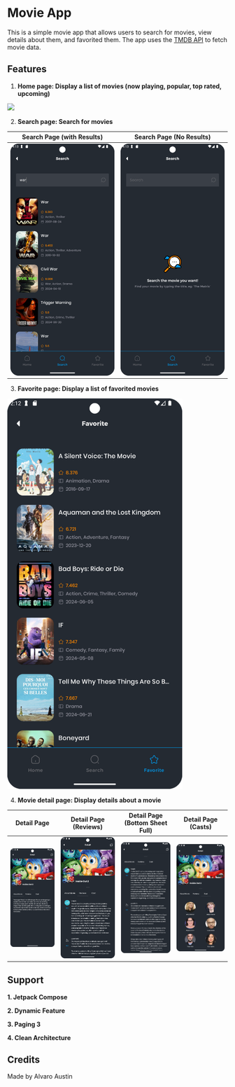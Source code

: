 # Movie App

This is a simple movie app that allows users to search for movies, view details about them, and favorited them. The app uses the [TMDB API](https://developer.themoviedb.org/) to fetch movie data.

## Features
1. **Home page: Display a list of movies (now playing, popular, top rated, upcoming)**

<img src="images/home.png" width="400">

2. **Search page: Search for movies**

|      **Search Page (with Results)**       |            **Search Page (No Results)**             |
|:-----------------------------------------:|:---------------------------------------------------:|
| <img src="images/search.png" width="400"> | <img src="images/search_not_found.png" width="400"> |

3. **Favorite page: Display a list of favorited movies**

<img src="images/favorite.png" width="400">

4. **Movie detail page: Display details about a movie**

|              **Detail Page**              |            **Detail Page (Reviews)**             |            Detail Page (Bottom Sheet Full)            |             **Detail Page (Casts)**             |
|:-----------------------------------------:|:------------------------------------------------:|:-----------------------------------------------------:|:-----------------------------------------------:|
| <img src="images/detail.png" width="400"> | <img src="images/detail_review.png" width="400"> | <img src="images/detail_review_full.png" width="400"> | <img src="images/detail_casts.png" width="400"> |



## Support
**1. Jetpack Compose**

**2. Dynamic Feature**

**3. Paging 3**

**4. Clean Architecture**

## Credits
Made by Alvaro Austin